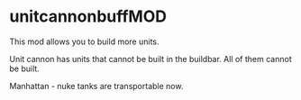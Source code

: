 # unitcannonbuffMOD

This mod allows you to build more units.

Unit cannon has units that cannot be built in the buildbar. All of them cannot be built.

Manhattan - nuke tanks are transportable now.
